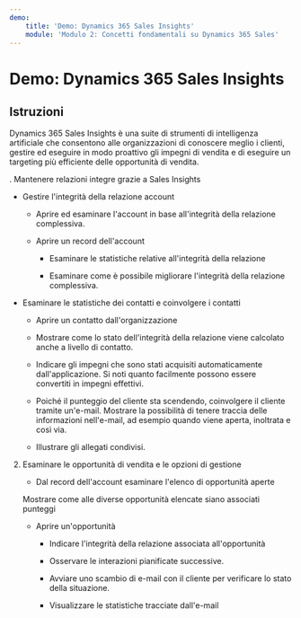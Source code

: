 ```yaml
---
demo:
    title: 'Demo: Dynamics 365 Sales Insights'
    module: 'Modulo 2: Concetti fondamentali su Dynamics 365 Sales'
---
```


# Demo: Dynamics 365 Sales Insights

## Istruzioni

Dynamics 365 Sales Insights è una suite di strumenti di intelligenza artificiale che consentono alle organizzazioni di conoscere meglio i clienti, gestire ed eseguire in modo proattivo gli impegni di vendita e di eseguire un targeting più efficiente delle opportunità di vendita. 

. Mantenere relazioni integre grazie a Sales Insights

- Gestire l'integrità della relazione account

	- Aprire ed esaminare l'account in base all'integrità della relazione complessiva.

	- Aprire un record dell'account

		- Esaminare le statistiche relative all'integrità della relazione

		- Esaminare come è possibile migliorare l'integrità della relazione complessiva. 

- Esaminare le statistiche dei contatti e coinvolgere i contatti

	- Aprire un contatto dall'organizzazione

	- Mostrare come lo stato dell'integrità della relazione viene calcolato anche a livello di contatto.

	- Indicare gli impegni che sono stati acquisiti automaticamente dall'applicazione. Si noti quanto facilmente possono essere convertiti in impegni effettivi. 

	- Poiché il punteggio del cliente sta scendendo, coinvolgere il cliente tramite un'e-mail. Mostrare la possibilità di tenere traccia delle informazioni nell'e-mail, ad esempio quando viene aperta, inoltrata e così via. 

	- Illustrare gli allegati condivisi. 

 

2. Esaminare le opportunità di vendita e le opzioni di gestione

	- Dal record dell'account esaminare l'elenco di opportunità aperte

	Mostrare come alle diverse opportunità elencate siano associati punteggi

	- Aprire un'opportunità

		- Indicare l'integrità della relazione associata all'opportunità

		- Osservare le interazioni pianificate successive. 

		- Avviare uno scambio di e-mail con il cliente per verificare lo stato della situazione. 

		- Visualizzare le statistiche tracciate dall'e-mail 

